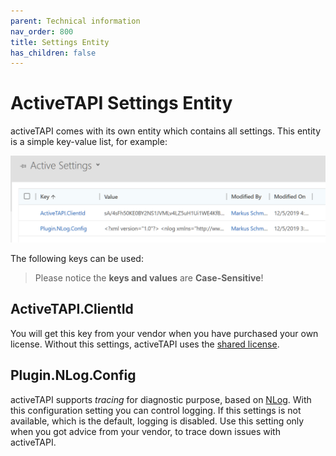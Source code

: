 ```yaml
---
parent: Technical information
nav_order: 800
title: Settings Entity
has_children: false
---
```


# ActiveTAPI Settings Entity

activeTAPI comes with its own entity which contains all settings. This entity is a simple key-value list, for example:

![image-20191217151534194](activeTapiSettingEntity.assets/image-20191217151534194.png)

The following keys can be used:

> Please  notice the **keys and values** are **Case-Sensitive**!

## ActiveTAPI.ClientId

You will get this key from your vendor when you have purchased your own license. Without this settings, activeTAPI uses the [shared license](http://activetapi.net/licensing/sharedlicense/?target=_blank).

## Plugin.NLog.Config

activeTAPI supports *tracing* for diagnostic purpose, based on [NLog](https://nlog-project.org/). With this configuration setting you can control logging. If this settings is not available, which is the default, logging is disabled. Use this setting only when you got advice from your vendor, to trace down issues with activeTAPI.
